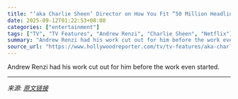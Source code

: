 ```yaml
---
title: "‘aka Charlie Sheen’ Director on How You Fit “50 Million Headlines” Into a Two-Part Documentary"
date: 2025-09-12T01:22:53+08:00
categories: ["entertainment"]
tags: ["TV", "TV Features", "Andrew Renzi", "Charlie Sheen", "Netflix"]
summary: "Andrew Renzi had his work cut out for him before the work even started."
source_url: "https://www.hollywoodreporter.com/tv/tv-features/aka-charlie-sheen-director-revelations-interview-1236368296/"
---
```


Andrew Renzi had his work cut out for him before the work even started.

---

*来源: [原文链接](https://www.hollywoodreporter.com/tv/tv-features/aka-charlie-sheen-director-revelations-interview-1236368296/)*
